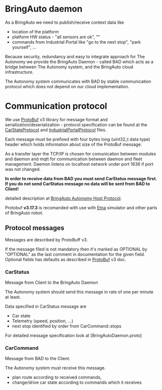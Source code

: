 
# BringAuto daemon

As a BringAuto we need to publish/receive context data like

- location of the platform
- platform HW status - "all sensors are ok", "" 
- commands from Industrial Portal like "go to the next stop", "park yourself", ...

Because security, redundancy and easy to integrate approach for The Autonomy we provide the BringAuto Daemon - called BAD which acts as a bridge between
The Autonomy system, and the BringAuto cloud infrastructure.

The Autonomy system communicates with BAD by stable communication protocol which does not
depend on our cloud implementation.

# Communication protocol

We use [ProtoBuf] v3 library for message format and serialization/deserialization - protocol specification
can be found at the [CarStateProtocol] and [IndustrialPortalProtocol] files.

Each message must be prefixed with four bytes long (uint32_t data type) header which holds
information about size  of the ProtoBuf message.

As a transfer layer the TCP/IP is chosen for comunication between modules and daemon and mqtt for communication between daemon and fleet management. Daemon listens on localhost network under port 1636 if port was not changed.

**In order to receive data from BAD you must send CarStatus message first. If you do not send CarStatus message
no data will be sent from BAD to Client!**

detailed description at [BringAuto Autonomy Host Protocol].

Protobuf **v3.17.3** is recomanded with use with [Etna] simulator and other parts of BringAuto robot.

## Protocol messages

Messages are described by ProtoBuff v3.

If the message filed is not mandatory then it's marked as OPTIONAL by "OPTIONAL"
as the last comment in documentation for the given field.
Optional fields has defaults as described in [ProtoBuf] v3 doc.

### CarStatus

Message from Client to the BringAuto Daemon

The Autonomy system should send this message in rate of one per minute at least.

Data specified in CarStatus message are

- Car state
- Telemetry (speed, position, ...)
- next stop identified by order from CarCommand::stops

For detailed message specification look at [BringAutoDaemon.proto]

### CarCommand

Message from BAD to the Client.

The Autonomy system must receive this message.

- plan route according to received commands,
- change/drive car state according to commands which it receives

[Etna]: https://github.com/bringauto/etna
[CarStateProtocol]: ./CarStateProtocol.proto
[IndustrialPortalProtocol]: ./IndustrialPortalProtocol.proto
[ProtoBuf]: https://developers.google.com/protocol-buffers
[BringAuto Autonomy Host Protocol]: https://docs.google.com/document/d/1jgSrBhZm73j_DkxNMtRgBLvnh_K-MUsL7z576hUat-I/
